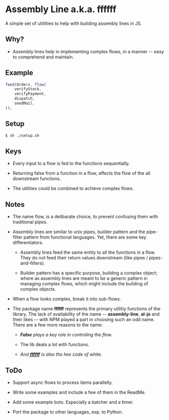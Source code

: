 # Assembly Line a.k.a. ffffff

  A simple set of utililties to help with building assembly lines in JS.

## Why?

* Assembly lines help in implementing complex flows, in a manner -- easy to comprehend and maintain.

## Example
```js
feed(Orders, flow(
	verifyStock,
	verifyPayment,
	dispatch,
	sendMail,
));
```

## Setup
```sh
$ sh ./setup.sh
```

## Keys

* Every input to a flow is fed to the functions sequentially.

* Returning false from a function in a flow, affects the flow of the all downstream functions.

* The utilities could be combined to achieve complex flows.

## Notes

* The name flow, is a delibarate choice, to prevent confusing them with traditional pipes.

* Assembly lines are similar to unix pipes, builder pattern and the pipe-filter pattern from functional languages. Yet, there are some key differentiators.

	* Assembly lines feed the same entity to all the functions in a flow. They do not feed their return values downstream (like pipes / pipes-and-filters).

	* Builder pattern has a specific purpose, building a complex object; where as assembly lines are meant to be a generic pattern in managing complex flows, which might include the building of complex objects.

* When a flow looks complex, break it into sub-flows.

* The package name **ffffff** represents the primary utilitiy functions of the library. The lack of availability of the name -- **assembly-line**, **al-js** and their likes -- with NPM played a part in choosing such an odd name. There are a few more reasons to the name:

	* ***False** plays a key role in controling the flow.*

	* The lib deals a lot with functions.

	* *And **ffffff** is also the hex code of white.*

## ToDo

* Support async flows to process items parallelly.

* Write some examples and include a few of them in the ReadMe.

* Add some example bots. Especially a batcher and a timer.

* Port the package to other languages, esp. to Python.
